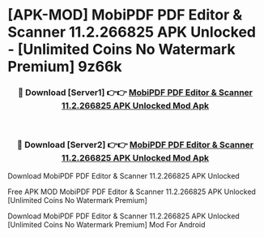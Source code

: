 # [APK-MOD] MobiPDF  PDF Editor & Scanner 11.2.266825 APK Unlocked - [Unlimited Coins No Watermark Premium] 9z66k



<div align="center">
<h3>🔴 Download [Server1] 👉👉 <a href="https://momento.my/?title=MobiPDF__PDF_Editor_&_Scanner_11.2.266825_APK_Unlocked">MobiPDF  PDF Editor & Scanner 11.2.266825 APK Unlocked Mod Apk</a></h3><br>

<h3>🔴 Download [Server2] 👉👉 <a href="https://momento.my/?title=MobiPDF__PDF_Editor_&_Scanner_11.2.266825_APK_Unlocked">MobiPDF  PDF Editor & Scanner 11.2.266825 APK Unlocked Mod Apk</a></h3>
</div>



Download MobiPDF  PDF Editor & Scanner 11.2.266825 APK Unlocked 

Free APK MOD MobiPDF  PDF Editor & Scanner 11.2.266825 APK Unlocked [Unlimited Coins No Watermark Premium]

Download MobiPDF  PDF Editor & Scanner 11.2.266825 APK Unlocked [Unlimited Coins No Watermark Premium] Mod For Android
